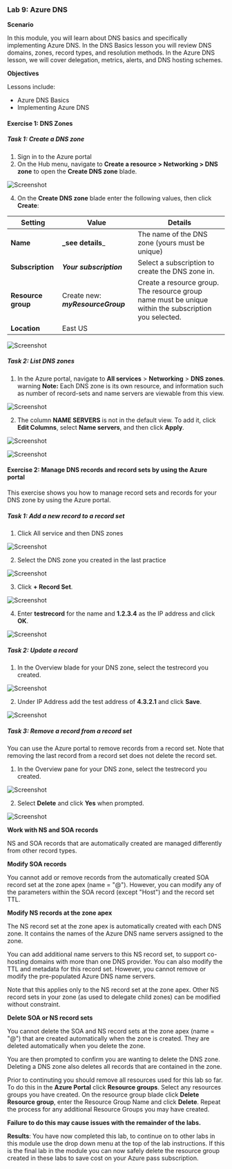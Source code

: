 ### Lab 9: Azure DNS


**Scenario**

In this module, you will learn about DNS basics and specifically implementing Azure DNS. In the DNS Basics lesson you will review DNS domains, zones, record types, and resolution methods. In the Azure DNS lesson, we will cover delegation, metrics, alerts, and DNS hosting schemes. 

**Objectives**

Lessons include:

 * Azure DNS Basics
 * Implementing Azure DNS



#### Exercise 1: DNS Zones

##### Task 1: Create a DNS zone

1.  Sign in to the Azure portal
2.  On the Hub menu, navigate to **Create a resource > Networking > DNS zone** to open the **Create DNS zone** blade.

 ![Screenshot](https://godeployblob.blob.core.windows.net//labguideimages/AZ-100T04-/Module-2/1449e5a5-0c42-462d-85ce-5250befe7fd7.png)
 
4.  On the **Create DNS zone** blade enter the following values, then click **Create**:

   | **Setting** | **Value** | **Details** |
   |---|---|---|
   |**Name**|**_see details**_|The name of the DNS zone (yours must be unique) |
   |**Subscription**|_**Your subscription**_|Select a subscription to create the DNS zone in.|
   |**Resource group**|Create new: **_myResourceGroup_**|Create a resource group. The resource group name must be unique within the subscription you selected. 
   |**Location**|East US||

 ![Screenshot](https://godeployblob.blob.core.windows.net//labguideimages/AZ-100T04-/Module-2/c809a31a-69e8-4b8a-9e34-af3283102c2b.png)

##### Task 2: List DNS zones

1.  In the Azure portal, navigate to **All services** > **Networking** > **DNS zones**.
warning
**Note:** Each DNS zone is its own resource, and information such as number of record-sets and name servers are viewable from this view. 


 ![Screenshot](https://godeployblob.blob.core.windows.net//labguideimages/AZ-100T04-/Module-2/e0597a7f-6ce3-4600-920a-7b049c86ed3c.png)

2.  The column **NAME SERVERS** is not in the default view. To add it, click **Edit Columns**, select **Name servers**, and then click **Apply**.

 ![Screenshot](https://godeployblob.blob.core.windows.net//labguideimages/AZ-100T04-/Module-2/7ffe3313-97a7-48a1-bbf3-c5749e9876e1.png)
 
 ![Screenshot](https://godeployblob.blob.core.windows.net//labguideimages/AZ-100T04-/Module-2/ccf3d94b-13c9-400e-a78a-9ebb63c23e97.png)


#### Exercise 2: Manage DNS records and record sets by using the Azure portal


This exercise shows you how to manage record sets and records for your DNS zone by using the Azure portal.


##### Task 1: Add a new record to a record set

1.  Click All service and then DNS zones

 ![Screenshot](https://godeployblob.blob.core.windows.net//labguideimages/AZ-100T04-/Module-2/e0597a7f-6ce3-4600-920a-7b049c86ed3c.png)

2.  Select the DNS zone you created in the last practice

 ![Screenshot](https://godeployblob.blob.core.windows.net//labguideimages/AZ-100T04-/Module-2/98da9891-a8c9-4833-8627-33c851e884a4.png)
 
3.  Click **+ Record Set**.
 
 ![Screenshot](https://godeployblob.blob.core.windows.net//labguideimages/AZ-100T04-/Module-2/891de6f8-a94f-4cf3-a5f6-84a913c98a03.png)

4.  Enter **testrecord** for the name and **1.2.3.4** as the IP address and click **OK**.

 ![Screenshot](https://godeployblob.blob.core.windows.net//labguideimages/AZ-100T04-/Module-2/0b05a02b-a44a-4215-ab67-0878dfcfc076.png)

##### Task 2: Update a record

1.  In the Overview blade for your DNS zone, select the testrecord you created.

  ![Screenshot](https://godeployblob.blob.core.windows.net//labguideimages/AZ-100T04-/Module-2/91ea9c87-65de-4af0-9d74-cfc38d220602.png)
 
2.  Under IP Address add the test address of **4.3.2.1** and click **Save**.

 ![Screenshot](https://godeployblob.blob.core.windows.net//labguideimages/AZ-100T04-/Module-2/751506b7-b98d-4df9-9a5b-017174723fc1.png)
 
##### Task 3: Remove a record from a record set


You can use the Azure portal to remove records from a record set. Note that removing the last record from a record set does not delete the record set.


1.  In the Overview pane for your DNS zone, select the testrecord you created.

 ![Screenshot](https://godeployblob.blob.core.windows.net//labguideimages/AZ-100T04-/Module-2/81f16418-ae72-44da-aa92-f904ac54ea33.png)

2.  Select **Delete** and click **Yes** when prompted.

  ![Screenshot](https://godeployblob.blob.core.windows.net//labguideimages/AZ-100T04-/Module-2/a107ddce-81a9-4616-905d-a06e2178fc09.png)
 

**Work with NS and SOA records**

NS and SOA records that are automatically created are managed differently from other record types.

**Modify SOA records**

You cannot add or remove records from the automatically created SOA record set at the zone apex (name = "\@"). However, you can modify any of the parameters within the SOA record (except "Host") and the record set TTL.

**Modify NS records at the zone apex**

The NS record set at the zone apex is automatically created with each DNS zone. It contains the names of the Azure DNS name servers assigned to the zone.

You can add additional name servers to this NS record set, to support co-hosting domains with more than one DNS provider. You can also modify the TTL and metadata for this record set. However, you cannot remove or modify the pre-populated Azure DNS name servers.

Note that this applies only to the NS record set at the zone apex. Other NS record sets in your zone (as used to delegate child zones) can be modified without constraint.

**Delete SOA or NS record sets**

You cannot delete the SOA and NS record sets at the zone apex (name = "\@") that are created automatically when the zone is created. They are deleted automatically when you delete the zone.


You are then prompted to confirm you are wanting to delete the DNS zone. Deleting a DNS zone also deletes all records that are contained in the zone.



Prior to continuting you should remove all resources used for this lab so far.  To do this in the **Azure Portal** click **Resource groups**.  Select any resources groups you have created.  On the resource group blade click **Delete Resource group**, enter the Resource Group Name and click **Delete**.  Repeat the process for any additional Resource Groups you may have created.

**Failure to do this may cause issues with the remainder of the labs.**





**Results**: You have now completed this lab, to continue on to other labs in this module use the drop down menu at the top of the lab instructions. If this is the final lab in the module you can now safely delete the resource group created in these labs to save cost on your Azure pass subscription.
